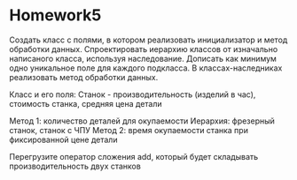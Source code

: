 # Homework5

Создать класс с полями, в котором реализовать инициализатор и метод обработки данных.
Спроектировать иерархию классов от изначально написаного класса, используя наследование. 
Дописать как минимум одно уникальное поле для каждого подкласса.
В классах-наследниках реализовать метод обработки данных.

Класс и его поля: Станок - производительность (изделий в час), стоимость станка, средняя цена детали

Метод 1: количество деталей для окупаемости
Иерархия: фрезерный станок, станок с ЧПУ
Метод 2: время окупаемости станка при фиксированной цене детали

Перегрузите оператор сложения add, который будет складывать производительность двух станков
